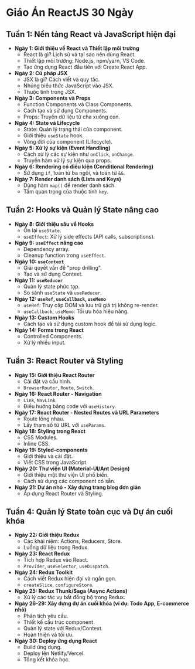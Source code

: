 # Giáo Án ReactJS 30 Ngày

## Tuần 1: Nền tảng React và JavaScript hiện đại

- **Ngày 1: Giới thiệu về React và Thiết lập môi trường**
  - React là gì? Lịch sử và tại sao nên dùng React.
  - Thiết lập môi trường: Node.js, npm/yarn, VS Code.
  - Tạo ứng dụng React đầu tiên với Create React App.
- **Ngày 2: Cú pháp JSX**
  - JSX là gì? Cách viết và quy tắc.
  - Nhúng biểu thức JavaScript vào JSX.
  - Thuộc tính trong JSX.
- **Ngày 3: Components và Props**
  - Function Components và Class Components.
  - Cách tạo và sử dụng Components.
  - Props: Truyền dữ liệu từ cha xuống con.
- **Ngày 4: State và Lifecycle**
  - State: Quản lý trạng thái của component.
  - Giới thiệu `useState` hook.
  - Vòng đời của component (Lifecycle).
- **Ngày 5: Xử lý sự kiện (Event Handling)**
  - Cách xử lý các sự kiện như `onClick`, `onChange`.
  - Truyền hàm xử lý sự kiện qua props.
- **Ngày 6: Rendering có điều kiện (Conditional Rendering)**
  - Sử dụng `if`, toán tử ba ngôi, và toán tử `&&`.
- **Ngày 7: Render danh sách (Lists and Keys)**
  - Dùng hàm `map()` để render danh sách.
  - Tầm quan trọng của thuộc tính `key`.

## Tuần 2: Hooks và Quản lý State nâng cao

- **Ngày 8: Giới thiệu sâu về Hooks**
  - Ôn lại `useState`.
  - `useEffect`: Xử lý side effects (API calls, subscriptions).
- **Ngày 9: `useEffect` nâng cao**
  - Dependency array.
  - Cleanup function trong `useEffect`.
- **Ngày 10: `useContext`**
  - Giải quyết vấn đề "prop drilling".
  - Tạo và sử dụng Context.
- **Ngày 11: `useReducer`**
  - Quản lý state phức tạp.
  - So sánh `useState` và `useReducer`.
- **Ngày 12: `useRef`, `useCallback`, `useMemo`**
  - `useRef`: Truy cập DOM và lưu trữ giá trị không re-render.
  - `useCallback`, `useMemo`: Tối ưu hóa hiệu năng.
- **Ngày 13: Custom Hooks**
  - Cách tạo và sử dụng custom hook để tái sử dụng logic.
- **Ngày 14: Forms trong React**
  - Controlled Components.
  - Xử lý nhiều input.

## Tuần 3: React Router và Styling

- **Ngày 15: Giới thiệu React Router**
  - Cài đặt và cấu hình.
  - `BrowserRouter`, `Route`, `Switch`.
- **Ngày 16: React Router - Navigation**
  - `Link`, `NavLink`.
  - Điều hướng bằng code với `useHistory`.
- **Ngày 17: React Router - Nested Routes và URL Parameters**
  - Route lồng nhau.
  - Lấy tham số từ URL với `useParams`.
- **Ngày 18: Styling trong React**
  - CSS Modules.
  - Inline CSS.
- **Ngày 19: Styled-components**
  - Giới thiệu và cài đặt.
  - Viết CSS trong JavaScript.
- **Ngày 20: Thư viện UI (Material-UI/Ant Design)**
  - Giới thiệu một thư viện UI phổ biến.
  - Cách sử dụng các component có sẵn.
- **Ngày 21: Dự án nhỏ - Xây dựng trang blog đơn giản**
  - Áp dụng React Router và Styling.

## Tuần 4: Quản lý State toàn cục và Dự án cuối khóa

- **Ngày 22: Giới thiệu Redux**
  - Các khái niệm: Actions, Reducers, Store.
  - Luồng dữ liệu trong Redux.
- **Ngày 23: React Redux**
  - Tích hợp Redux vào React.
  - `Provider`, `useSelector`, `useDispatch`.
- **Ngày 24: Redux Toolkit**
  - Cách viết Redux hiện đại và ngắn gọn.
  - `createSlice`, `configureStore`.
- **Ngày 25: Redux Thunk/Saga (Async Actions)**
  - Xử lý các tác vụ bất đồng bộ trong Redux.
- **Ngày 26-29: Xây dựng dự án cuối khóa (ví dụ: Todo App, E-commerce nhỏ)**
  - Phân tích yêu cầu.
  - Thiết kế cấu trúc component.
  - Quản lý state với Redux/Context.
  - Hoàn thiện và tối ưu.
- **Ngày 30: Deploy ứng dụng React**
  - Build ứng dụng.
  - Deploy lên Netlify/Vercel.
  - Tổng kết khóa học.

